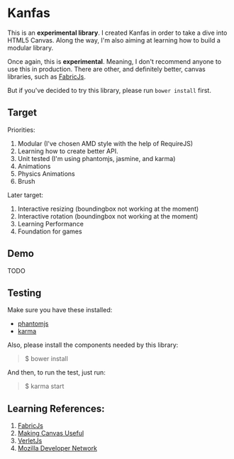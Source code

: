 # Kanfas

This is an **experimental library**. I created Kanfas in order to take a dive into HTML5 Canvas. Along the way, I'm also aiming at learning how to build a modular library.

Once again, this is **experimental**. Meaning, I don't recommend anyone to use this in production. There are other, and definitely better, canvas libraries, such as [FabricJs](http://fabricjs.com/).

But if you've decided to try this library, please run `bower install` first.

## Target

Priorities:

1. Modular (I've chosen AMD style with the help of RequireJS)
2. Learning how to create better API.
3. Unit tested (I'm using phantomjs, jasmine, and karma)
4. Animations
5. Physics Animations
6. Brush

Later target:

1. Interactive resizing (boundingbox not working at the moment)
2. Interactive rotation (boundingbox not working at the moment)
3. Learning Performance
4. Foundation for games

## Demo

TODO

## Testing

Make sure you have these installed:

+ [phantomjs](http://phantomjs.org/)
+ [karma](http://karma-runner.github.io/)

Also, please install the components needed by this library:

> $ bower install

And then, to run the test, just run:

> $ karma start

## Learning References:

1. [FabricJs](http://fabricjs.com/)
2. [Making Canvas Useful](http://simonsarris.com/blog/510-making-html5-canvas-useful)
3. [VerletJs](http://subprotocol.com/verlet-js/)
4. [Mozilla Developer Network](https://developer.mozilla.org/en-US/docs/)